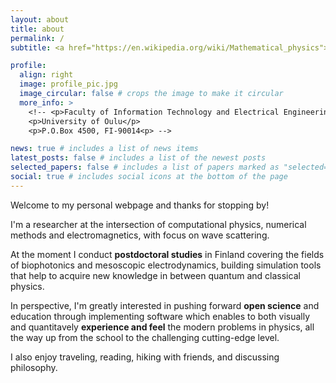 ```yaml
---
layout: about
title: about
permalink: /
subtitle: <a href="https://en.wikipedia.org/wiki/Mathematical_physics">Mathematical physics</a> | <a href="https://en.wikipedia.org/wiki/Computer_simulation">Computer modeling</a> | <a href="#">Interactive tools</a> | <a href="https://en.wikipedia.org/wiki/Knowledge_sharing">Knowledge sharing</a> <!--•--> @ <a href="https://www.oulu.fi/en/research-groups/biophotonics">University of Oulu</a>.

profile:
  align: right
  image: profile_pic.jpg
  image_circular: false # crops the image to make it circular
  more_info: >
    <!-- <p>Faculty of Information Technology and Electrical Engineering</p>
    <p>University of Oulu</p>
    <p>P.O.Box 4500, FI-90014<p> -->

news: true # includes a list of news items
latest_posts: false # includes a list of the newest posts
selected_papers: false # includes a list of papers marked as "selected={true}"
social: true # includes social icons at the bottom of the page
---
```


Welcome to my personal webpage and thanks for stopping by! 

I'm a researcher at the intersection of computational physics, numerical methods and electromagnetics, with focus on wave scattering. 

At the moment I conduct <b>postdoctoral studies</b> in Finland covering the fields of biophotonics and mesoscopic electrodynamics, building simulation tools that help to acquire new knowledge in between quantum and classical physics. 

In perspective, I'm greatly interested in pushing forward <b>open science</b> and education through implementing software which enables to both visually and quantitavely <!-- demonstrate and process solutions to both basic school/university degree problems, as well as to --> <b>experience and feel</b> the modern problems in physics, all the way up from the school to the challenging cutting-edge level.

<!--
You may want to have a glimpse, for example, on the <b>web-based</b> 
<ul>
  <li>plane <a href="#">wave simulator</a>,</li>
  <li><a href="#">complex beam</a> propagation,</li>
  <li>mesoscopic <a href="#">Mie solver</a>,</li>
</ul>
and corresponding educative <a href="#">blog post series</a>. More projects, covering both elementary ready-to-use MATLAB tools and advanced modeling software, are available in my GitHub repositories and documented in the <a href="https://orcid.org/0000-0003-1970-019X">research papers</a>. 
-->



I also enjoy traveling, reading, hiking with friends, and discussing philosophy.
<!-- need: blue colored links -->


<!-- 
k to your favorite [subreddit](http://reddit.com).  `prof_pic.jpg` and put it in the `img/` folder.

ur [publications page](/al-folio/publications/) automatically.

theme is set up to use [Font Awesome icons](https://fontawesome.com/) and [Academicons](https://jpswalsh.github.io/academicons/), like the ones below. Add your Facebook, Twitter, LinkedIn, Google Scholar, or just disable all of them.
-->


